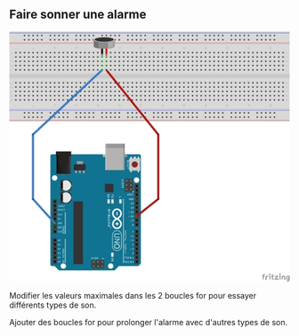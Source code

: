 ## Faire sonner une alarme

![Pictures/tuto-5_bb.jpg](https://github.com/j-fremont/tuto-arduino/blob/master/Pictures/tuto-5_bb.jpg)

Modifier les valeurs maximales dans les 2 boucles for pour essayer différents types de son.

Ajouter des boucles for pour prolonger l'alarme avec d'autres types de son.
 
